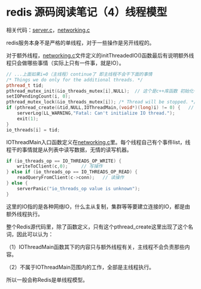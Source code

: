 # redis 源码阅读笔记（4）线程模型

相关代码：[server.c](https://github.com/redis/redis/blob/unstable/src/server.c)，[networking.c](https://github.com/redis/redis/blob/unstable/src/networking.c)

redis服务本身不是严格的单线程，对于一些操作是另开线程的。

对于额外线程，[networking.c](https://github.com/redis/redis/blob/unstable/src/networking.c)文件定义的initThreadedIO()函数最后有说明额外线程只会做哪些事情（实际上只有一件事，就是IO）。

```cpp
// ...上面如果i=0（主线程）continue了 即主线程不会干下面的事情
/* Things we do only for the additional threads. */
pthread_t tid;
pthread_mutex_init(&io_threads_mutex[i],NULL);  // 这个是c++库函数 初始化一把锁
setIOPendingCount(i, 0);
pthread_mutex_lock(&io_threads_mutex[i]); /* Thread will be stopped. */ // c++库函数 上锁
if (pthread_create(&tid,NULL,IOThreadMain,(void*)(long)i) != 0) {   // 给所有子线程注册IOThreadMain入口函数
    serverLog(LL_WARNING,"Fatal: Can't initialize IO thread.");
    exit(1);
}
io_threads[i] = tid;
```

IOThreadMain入口函数定义在[networking.c](https://github.com/redis/redis/blob/unstable/src/networking.c)里。每个线程自己有个事件list，线程干的事情就是从列表中读写数据，无情的读写机器。

```cpp
if (io_threads_op == IO_THREADS_OP_WRITE) {
    writeToClient(c,0);     // 写操作
} else if (io_threads_op == IO_THREADS_OP_READ) {
    readQueryFromClient(c->conn);   // 读操作
} else {
    serverPanic("io_threads_op value is unknown");
}
```

这里的IO指的是各种网络IO，什么主从复制，集群等等要建立连接的IO，都是由额外线程执行。

整个Redis源代码里，除了函数定义，只有这个pthread_create这里出现了这个名词，因此可以认为：

（1）IOThreadMain函数其下的内容只与额外线程有关，主线程不会负责那些内容。

（2）不属于IOThreadMain范围内的工作，全部是主线程执行。

所以一般会称Redis是单线程模型。